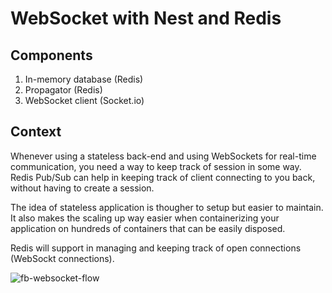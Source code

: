 # WebSocket with Nest and Redis

## Components

1. In-memory database (Redis)
2. Propagator (Redis)
3. WebSocket client (Socket.io)

## Context

Whenever using a stateless back-end and using WebSockets for real-time communication, you need a way to keep track of session in some way. Redis Pub/Sub can help in keeping track of client connecting to you back, without having to create a session.

The idea of stateless application is thougher to setup but easier to maintain. It also makes the scaling up way easier when containerizing your application on hundreds of containers that can be easily disposed.

Redis will support in managing and keeping track of open connections (WebSockt connections).

![fb-websocket-flow](https://user-images.githubusercontent.com/22135261/114315842-184e7680-9b01-11eb-95f9-a0d3cb6d6aa5.png)
